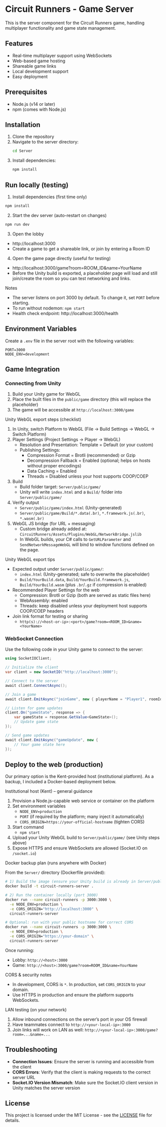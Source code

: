 # Circuit Runners - Game Server

This is the server component for the Circuit Runners game, handling multiplayer functionality and game state management.

## Features

- Real-time multiplayer support using WebSockets
- Web-based game hosting
- Shareable game links
- Local development support
- Easy deployment

## Prerequisites

- Node.js (v14 or later)
- npm (comes with Node.js)

## Installation

1. Clone the repository
2. Navigate to the server directory:
   ```bash
   cd Server
   ```
3. Install dependencies:
   ```bash
   npm install
   ```

## Run locally (testing)

1) Install dependencies (first time only)

```bash
npm install
```

2) Start the dev server (auto-restart on changes)

```bash
npm run dev
```

3) Open the lobby

- http://localhost:3000
- Create a game to get a shareable link, or join by entering a Room ID

4) Open the game page directly (useful for testing)

- http://localhost:3000/game?room=ROOM_ID&name=YourName
- Before the Unity build is exported, a placeholder page will load and still join/create the room so you can test networking and links.

Notes

- The server listens on port 3000 by default. To change it, set `PORT` before starting.
- To run without nodemon: `npm start`
- Health check endpoint: http://localhost:3000/health

## Environment Variables

Create a `.env` file in the server root with the following variables:

```
PORT=3000
NODE_ENV=development
```

## Game Integration

### Connecting from Unity

1. Build your Unity game for WebGL
2. Place the built files in the `public/game` directory (this will replace the placeholder)
3. The game will be accessible at `http://localhost:3000/game`

Unity WebGL export steps (checklist)

1) In Unity, switch Platform to WebGL (File → Build Settings → WebGL → Switch Platform)
2) Player Settings (Project Settings → Player → WebGL)
   - Resolution and Presentation: Template = Default (or your custom)
   - Publishing Settings:
     - Compression Format = Brotli (recommended) or Gzip
     - Decompression Fallback = Enabled (optional; helps on hosts without proper encodings)
     - Data Caching = Enabled
     - Threads = Disabled unless your host supports COOP/COEP
3) Build
   - Build folder target: `Server/public/game/`
   - Unity will write `index.html` and a `Build/` folder into `Server/public/game/`
4) Verify output
   - `Server/public/game/index.html` (Unity-generated)
   - `Server/public/game/Build/*.data(.br)`, `*.framework.js(.br)`, `*.wasm(.br)`
5) WebGL JS bridge (for URL + messaging)
   - Custom bridge already added at: `CircuitRunners/Assets/Plugins/WebGL/NetworkBridge.jslib`
   - In WebGL builds, your C# calls to `GetURLParameter` and `SendNetworkMessageWebGL` will bind to window functions defined on the page.

Unity WebGL export tips

- Expected output under `Server/public/game/`:
  - `index.html` (Unity-generated; safe to overwrite the placeholder)
  - `Build/YourBuild.data`, `Build/YourBuild.framework.js`, `Build/YourBuild.wasm` (plus `.br`/`.gz` if compression is enabled)
- Recommended Player Settings for the web
  - Compression: Brotli or Gzip (both are served as static files here)
  - WebAssembly: enabled
  - Threads: keep disabled unless your deployment host supports COOP/COEP headers
- Join link format for testing or sharing
  - `http(s)://<host-or-ip>:<port>/game?room=<ROOM_ID>&name=<YourName>`

### WebSocket Connection

Use the following code in your Unity game to connect to the server:

```csharp
using SocketIOClient;

// Initialize the client
var client = new SocketIO("http://localhost:3000");

// Connect to the server
await client.ConnectAsync();

// Join a game
await client.EmitAsync("joinGame", new { playerName = "Player1", roomId = "room123" });

// Listen for game updates
client.On("gameState", response => {
    var gameState = response.GetValue<GameState>();
    // Update game state
});

// Send game updates
await client.EmitAsync("gameUpdate", new {
    // Your game state here
});
```

## Deploy to the web (production)

Our primary option is the Kent-provided host (institutional platform). As a backup, I included a Docker-based deployment below.

Institutional host (Kent) – general guidance

1) Provision a Node.js-capable web service or container on the platform
2) Set environment variables
   - `NODE_ENV=production`
   - `PORT` (if required by the platform; many inject it automatically)
   - `CORS_ORIGIN=https://your-official-hostname` (tighten CORS)
3) Start command
   - `npm start`
4) Upload your Unity WebGL build to `Server/public/game/` (see Unity steps above)
5) Expose HTTPS and ensure WebSockets are allowed (Socket.IO on `/socket.io`)

Docker backup plan (runs anywhere with Docker)

From the `Server/` directory (Dockerfile provided):

```bash
# 1) Build the image (ensure your Unity build is already in Server/public/game/)
docker build -t circuit-runners-server .

# 2) Run the container locally (port 3000)
docker run --name circuit-runners -p 3000:3000 \
  -e NODE_ENV=production \
  -e CORS_ORIGIN="http://localhost:3000" \
  circuit-runners-server

# Optional: run with your public hostname for correct CORS
docker run --name circuit-runners -p 3000:3000 \
  -e NODE_ENV=production \
  -e CORS_ORIGIN="https://your-domain" \
  circuit-runners-server
```

Once running:

- Lobby: `http://<host>:3000`
- Game: `http://<host>:3000/game?room=ROOM_ID&name=YourName`

CORS & security notes

- In development, CORS is `*`. In production, set `CORS_ORIGIN` to your domain.
- Use HTTPS in production and ensure the platform supports WebSockets.

LAN testing (on your network)

1) Allow inbound connections on the server’s port in your OS firewall
2) Have teammates connect to `http://<your-local-ip>:3000`
3) Join links will work on LAN as well: `http://<your-local-ip>:3000/game?room=...&name=...`

## Troubleshooting

- **Connection Issues**: Ensure the server is running and accessible from the client
- **CORS Errors**: Verify that the client is making requests to the correct server URL
- **Socket.IO Version Mismatch**: Make sure the Socket.IO client version in Unity matches the server version

## License

This project is licensed under the MIT License - see the [LICENSE](LICENSE) file for details.
